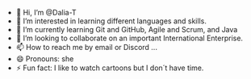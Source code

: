 - 👋 Hi, I’m @Dalia-T
- 👀 I’m interested in learning different languages and skills.
- 🌱 I’m currently learning Git and GitHub, Agile and Scrum, and Java
- 💞️ I’m looking to collaborate on an important International Enterprise.
- 📫 How to reach me by email or Discord ...
- 😄 Pronouns: she
- ⚡ Fun fact: I like to watch cartoons but I don´t have time.

<!---
Dalia-T/Dalia-T is a ✨ special ✨ repository because its `README.md` (this file) appears on your GitHub profile.
You can click the Preview link to take a look at your changes.
--->
